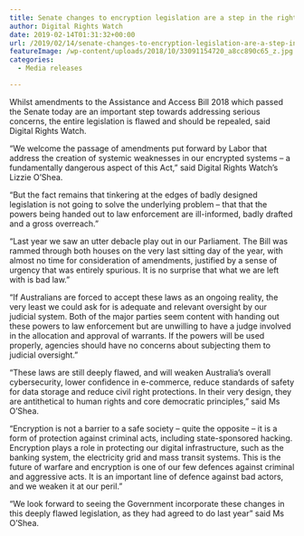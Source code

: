 ```yaml
---
title: Senate changes to encryption legislation are a step in the right direction
author: Digital Rights Watch
date: 2019-02-14T01:31:32+00:00
url: /2019/02/14/senate-changes-to-encryption-legislation-are-a-step-in-the-right-direction/
featureImage: /wp-content/uploads/2018/10/33091154720_a8cc890c65_z.jpg
categories:
  - Media releases

---
```

Whilst amendments to the Assistance and Access Bill 2018 which passed the Senate today are an important step towards addressing serious concerns, the entire legislation is flawed and should be repealed, said Digital Rights Watch.  


“We welcome the passage of amendments put forward by Labor that address the creation of systemic weaknesses in our encrypted systems &#8211; a fundamentally dangerous aspect of this Act,” said Digital Rights Watch’s Lizzie O’Shea.  


“But the fact remains that tinkering at the edges of badly designed legislation is not going to solve the underlying problem &#8211; that that the powers being handed out to law enforcement are ill-informed, badly drafted and a gross overreach.”  


“Last year we saw an utter debacle play out in our Parliament. The Bill was rammed through both houses on the very last sitting day of the year, with almost no time for consideration of amendments, justified by a sense of urgency that was entirely spurious. It is no surprise that what we are left with is bad law.”  


“If Australians are forced to accept these laws as an ongoing reality, the very least we could ask for is adequate and relevant oversight by our judicial system. Both of the major parties seem content with handing out these powers to law enforcement but are unwilling to have a judge involved in the allocation and approval of warrants. If the powers will be used properly, agencies should have no concerns about subjecting them to judicial oversight.”  


“These laws are still deeply flawed, and will weaken Australia’s overall cybersecurity, lower confidence in e-commerce, reduce standards of safety for data storage and reduce civil right protections. In their very design, they are antithetical to human rights and core democratic principles,” said Ms O’Shea.  


“Encryption is not a barrier to a safe society – quite the opposite – it is a form of protection against criminal acts, including state-sponsored hacking. Encryption plays a role in protecting our digital infrastructure, such as the banking system, the electricity grid and mass transit systems. This is the future of warfare and encryption is one of our few defences against criminal and aggressive acts. It is an important line of defence against bad actors, and we weaken it at our peril.”  


“We look forward to seeing the Government incorporate these changes in this deeply flawed legislation, as they had agreed to do last year” said Ms O’Shea.